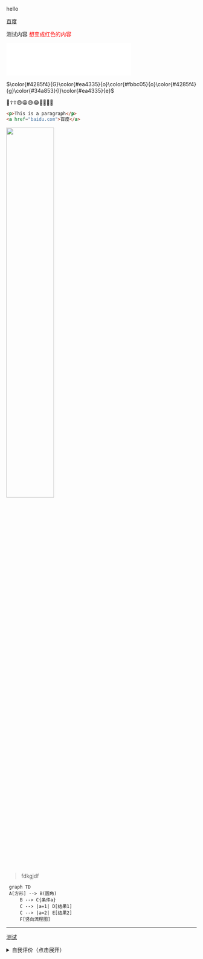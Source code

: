 hello



[百度](https://www.baidu.com/)

测试内容
<font color=red>想变成红色的内容</font>
<iframe frameborder="no" border="0" marginwidth="0" marginheight="0" width=330 height=86 src="//music.163.com/outchain/player?type=2&id=189315&auto=1&height=66"></iframe>

$\color{#4285f4}{G}\color{#ea4335}{o}\color{#fbbc05}{o}\color{#4285f4}{g}\color{#34a853}{l}\color{#ea4335}{e}$

💟☦️☦️😄😀😅😂🙂🐎🐎🐎

```html
<p>This is a paragraph</p>
<a href="baidu.com">百度</a>
```

<img src="http://static.runoob.com/images/runoob-logo.png" width="50%">

>fdkgjdf
>
>
```mermaid
 graph TD
 A[方形] --> B(圆角)
     B --> C{条件a}
     C --> |a=1| D[结果1]
     C --> |a=2| E[结果2]
     F[竖向流程图]
 ```
***

[测试](//music.163.com/outchain/player?type=2&id=189315&auto=1&height=66':include')

<details>
<summary>自我评价（点击展开）</summary>

- Abc
- Abc

</details>
